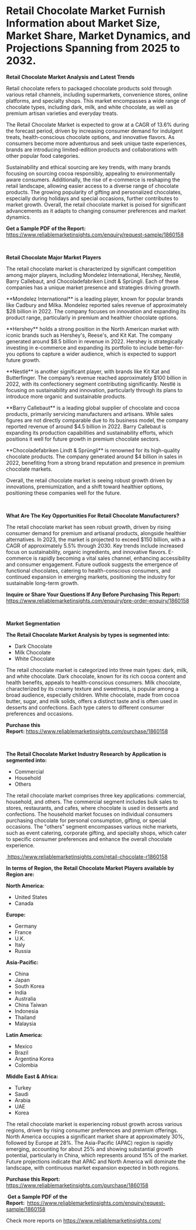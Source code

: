 <p><h1>Retail Chocolate Market Furnish Information about Market Size, Market Share, Market Dynamics, and Projections Spanning from 2025 to 2032.</h1></p><p><strong>Retail Chocolate Market Analysis and Latest Trends</strong></p>
<p><p>Retail chocolate refers to packaged chocolate products sold through various retail channels, including supermarkets, convenience stores, online platforms, and specialty shops. This market encompasses a wide range of chocolate types, including dark, milk, and white chocolate, as well as premium artisan varieties and everyday treats. </p><p>The Retail Chocolate Market is expected to grow at a CAGR of 13.6% during the forecast period, driven by increasing consumer demand for indulgent treats, health-conscious chocolate options, and innovative flavors. As consumers become more adventurous and seek unique taste experiences, brands are introducing limited-edition products and collaborations with other popular food categories. </p><p>Sustainability and ethical sourcing are key trends, with many brands focusing on sourcing cocoa responsibly, appealing to environmentally aware consumers. Additionally, the rise of e-commerce is reshaping the retail landscape, allowing easier access to a diverse range of chocolate products. The growing popularity of gifting and personalized chocolates, especially during holidays and special occasions, further contributes to market growth. Overall, the retail chocolate market is poised for significant advancements as it adapts to changing consumer preferences and market dynamics.</p></p>
<p><strong>Get a Sample PDF of the Report:&nbsp;</strong> <a href="https://www.reliablemarketinsights.com/enquiry/request-sample/1860158?utm_campaign=3571&utm_medium=2&utm_source=Github&utm_content=ia&utm_term=05042025&utm_id=retail-chocolate">https://www.reliablemarketinsights.com/enquiry/request-sample/1860158</a></p>
<p>&nbsp;</p>
<p><strong>Retail Chocolate Major Market Players</strong></p>
<p><p>The retail chocolate market is characterized by significant competition among major players, including Mondelez International, Hershey, Nestlé, Barry Callebaut, and Chocoladefabriken Lindt & Sprüngli. Each of these companies has a unique market presence and strategies driving growth.</p><p>**Mondelez International** is a leading player, known for popular brands like Cadbury and Milka. Mondelez reported sales revenue of approximately $28 billion in 2022. The company focuses on innovation and expanding its product range, particularly in premium and healthier chocolate options.</p><p>**Hershey** holds a strong position in the North American market with iconic brands such as Hershey's, Reese's, and Kit Kat. The company generated around $8.5 billion in revenue in 2022. Hershey is strategically investing in e-commerce and expanding its portfolio to include better-for-you options to capture a wider audience, which is expected to support future growth.</p><p>**Nestlé** is another significant player, with brands like Kit Kat and Butterfinger. The company’s revenue reached approximately $100 billion in 2022, with its confectionery segment contributing significantly. Nestlé is focusing on sustainability and innovation, particularly through its plans to introduce more organic and sustainable products.</p><p>**Barry Callebaut** is a leading global supplier of chocolate and cocoa products, primarily servicing manufacturers and artisans. While sales figures are not directly comparable due to its business model, the company reported revenue of around $4.5 billion in 2022. Barry Callebaut is expanding its production capabilities and sustainability efforts, which positions it well for future growth in premium chocolate sectors.</p><p>**Chocoladefabriken Lindt & Sprüngli** is renowned for its high-quality chocolate products. The company generated around $4 billion in sales in 2022, benefiting from a strong brand reputation and presence in premium chocolate markets.</p><p>Overall, the retail chocolate market is seeing robust growth driven by innovations, premiumization, and a shift toward healthier options, positioning these companies well for the future.</p></p>
<p>&nbsp;</p>
<p><strong>What Are The Key Opportunities For Retail Chocolate Manufacturers?</strong></p>
<p><p>The retail chocolate market has seen robust growth, driven by rising consumer demand for premium and artisanal products, alongside healthier alternatives. In 2023, the market is projected to exceed $150 billion, with a CAGR of approximately 5.5% through 2030. Key trends include increased focus on sustainability, organic ingredients, and innovative flavors. E-commerce is rapidly becoming a vital sales channel, enhancing accessibility and consumer engagement. Future outlook suggests the emergence of functional chocolates, catering to health-conscious consumers, and continued expansion in emerging markets, positioning the industry for sustainable long-term growth.</p></p>
<p><strong>Inquire or Share Your Questions If Any Before Purchasing This Report:</strong> <a href="https://www.reliablemarketinsights.com/enquiry/pre-order-enquiry/1860158?utm_campaign=3571&utm_medium=2&utm_source=Github&utm_content=ia&utm_term=05042025&utm_id=retail-chocolate">https://www.reliablemarketinsights.com/enquiry/pre-order-enquiry/1860158</a></p>
<p>&nbsp;</p>
<p><strong>Market Segmentation</strong></p>
<p><strong>The Retail Chocolate Market Analysis by types is segmented into:</strong></p>
<p><ul><li>Dark Chocolate</li><li>Milk Chocolate</li><li>White Chocolate</li></ul></p>
<p><p>The retail chocolate market is categorized into three main types: dark, milk, and white chocolate. Dark chocolate, known for its rich cocoa content and health benefits, appeals to health-conscious consumers. Milk chocolate, characterized by its creamy texture and sweetness, is popular among a broad audience, especially children. White chocolate, made from cocoa butter, sugar, and milk solids, offers a distinct taste and is often used in desserts and confections. Each type caters to different consumer preferences and occasions.</p></p>
<p><strong>Purchase this Report:&nbsp;</strong><a href="https://www.reliablemarketinsights.com/purchase/1860158?utm_campaign=3571&utm_medium=2&utm_source=Github&utm_content=ia&utm_term=05042025&utm_id=retail-chocolate">https://www.reliablemarketinsights.com/purchase/1860158</a></p>
<p>&nbsp;</p>
<p><strong>The Retail Chocolate Market Industry Research by Application is segmented into:</strong></p>
<p><ul><li>Commercial</li><li>Household</li><li>Others</li></ul></p>
<p><p>The retail chocolate market comprises three key applications: commercial, household, and others. The commercial segment includes bulk sales to stores, restaurants, and cafes, where chocolate is used in desserts and confections. The household market focuses on individual consumers purchasing chocolate for personal consumption, gifting, or special occasions. The "others" segment encompasses various niche markets, such as event catering, corporate gifting, and specialty shops, which cater to specific consumer preferences and enhance the overall chocolate experience.</p></p>
<p><a href="https://www.reliablemarketinsights.com/retail-chocolate-r1860158?utm_campaign=3571&utm_medium=2&utm_source=Github&utm_content=ia&utm_term=05042025&utm_id=retail-chocolate">&nbsp;https://www.reliablemarketinsights.com/retail-chocolate-r1860158</a></p>
<p><strong>In terms of Region, the Retail Chocolate Market Players available by Region are:</strong></p>
<p>
    <p> <strong> North America: </strong>
        <ul>
            <li>United States</li>
            <li>Canada</li>
        </ul>
        </p> 
    <p> <strong> Europe: </strong>
        <ul>
            <li>Germany</li>
            <li>France</li>
            <li>U.K.</li>
            <li>Italy</li>
            <li>Russia</li>
        </ul>
        </p> 
    <p> <strong> Asia-Pacific: </strong>
        <ul>
            <li>China</li>
            <li>Japan</li>
            <li>South Korea</li>
            <li>India</li>
            <li>Australia</li>
            <li>China Taiwan</li>
            <li>Indonesia</li>
            <li>Thailand</li>
            <li>Malaysia</li>
        </ul>
        </p> 
    <p> <strong> Latin America: </strong>
        <ul>
            <li>Mexico</li>
            <li>Brazil</li>
            <li>Argentina Korea</li>
            <li>Colombia</li>
        </ul>
        </p> 
    <p> <strong> Middle East & Africa: </strong>
        <ul>
            <li>Turkey</li>
            <li>Saudi</li>
            <li>Arabia</li>
            <li>UAE</li>
            <li>Korea</li>
        </ul>
    </p>
    </p>
<p><p>The retail chocolate market is experiencing robust growth across various regions, driven by rising consumer preferences and premium offerings. North America occupies a significant market share at approximately 30%, followed by Europe at 28%. The Asia-Pacific (APAC) region is rapidly emerging, accounting for about 25% and showing substantial growth potential, particularly in China, which represents around 15% of the market. Future projections indicate that APAC and North America will dominate the landscape, with continuous market expansion expected in both regions.</p></p>
<p><strong>Purchase this Report: </strong><a href="https://www.reliablemarketinsights.com/purchase/1860158?utm_campaign=3571&utm_medium=2&utm_source=Github&utm_content=ia&utm_term=05042025&utm_id=retail-chocolate">https://www.reliablemarketinsights.com/purchase/1860158</a></p>
<p>&nbsp;<strong>Get a Sample PDF of the Report:&nbsp;&nbsp;</strong><a href="https://www.reliablemarketinsights.com/enquiry/request-sample/1860158?utm_campaign=3571&utm_medium=2&utm_source=Github&utm_content=ia&utm_term=05042025&utm_id=retail-chocolate">https://www.reliablemarketinsights.com/enquiry/request-sample/1860158</a></p>
<p><strong></strong></p>
<p>Check more reports on <a href="https://www.reliablemarketinsights.com/?utm_campaign=3571&utm_medium=2&utm_source=Github&utm_content=ia&utm_term=05042025&utm_id=retail-chocolate">https://www.reliablemarketinsights.com/</a></p>